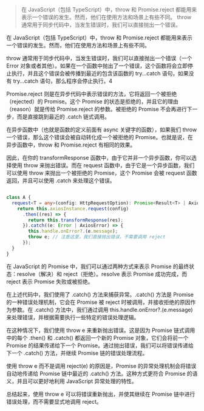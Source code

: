 > 在 JavaScript（包括 TypeScript）中，throw 和 Promise.reject 都能用来表示一个错误的发生。然而，他们在使用方法和场景上有些不同。 throw 通常用于同步代码中，当发生错误时，我们可以直接抛出一个错误。



在 JavaScript（包括 TypeScript）中，throw 和 Promise.reject 都能用来表示一个错误的发生。然而，他们在使用方法和场景上有些不同。

throw 通常用于同步代码中，当发生错误时，我们可以直接抛出一个错误（一个 Error 对象或者其他）。如果在一个函数中抛出了一个错误，这个函数将会立即停止执行，并且这个错误会被传播到最近的包含该函数的 try...catch 语句，如果没有 try...catch 语句，那么程序会停止执行。4

Promise.reject 则是在异步代码中表示错误的方法，它将返回一个被拒绝（rejected）的 Promise。这个 Promise 的状态是拒绝的，并且它的理由（reason）就是传给 Promise.reject 的参数。被拒绝的 Promise 不会再进行下一步，而是直接跳到最近的 .catch 链式调用。

在异步函数中（也就是函数的定义前面有 async 关键字的函数），如果我们 throw 一个错误，那么这个错误会被自动转化成一个被拒绝的 Promise。也就是说，在异步函数中，throw 和 Promise.reject 有相同的效果。

因此，在你的 transformResponse 函数中，由于它并非一个异步函数，你可以选择使用 throw 来抛出错误。而在 request 函数中，由于它是一个异步函数，我们可以使用 throw 来抛出一个被拒绝的 Promise，这个 Promise 会被 request 函数返回，并且可以使用 .catch 来处理这个错误。

```ts

class A {
  request<T = any>(config: HttpRequestOption): Promise<Result<T> | AxiosResponse<Result<T>>> {
    return this.axiosInstance.request(config)
      .then((res) => {
        return this.transformResponse(res);
      }).catch((e: Error | AxiosError) => {
        this.handle.onError?.(e.message);
        throw e; // 注意这里，我们直接抛出错误，不需要调用 reject
      });
  }
}
 ```

 在 JavaScript 的 Promise 中，我们可以通过两种方式来表示 Promise 的最终状态：resolve（解决）和 reject（拒绝）。resolve 表示 Promise 成功完成，而 reject 表示 Promise 失败或被拒绝。

 在上述代码中，我们使用了 .catch() 方法来捕获异常。.catch() 方法是 Promise 的一种错误处理机制，它会在 Promise 被 reject 时被调用，并接收拒绝的原因作为参数。在 .catch() 方法中，我们通过调用 this.handle.onError?.(e.message) 来处理错误，并根据需要执行一些特定的错误处理逻辑。
 
在这种情况下，我们使用 throw e 来重新抛出错误。这是因为 Promise 链式调用中的每个 .then() 和 .catch() 都返回一个新的 Promise 对象，它们会将前一个 Promise 的结果传递给下一个 Promise。通过抛出错误，我们可以将错误传递给下一个 .catch() 方法，并继续 Promise 链的错误处理流程。

使用 throw e 而不是调用 reject(e) 的原因是，Promise 的异常处理机制会将错误自动地传递给 Promise 链中最近的 .catch() 方法。这种方式更符合 Promise 的语义，并且可以更好地利用 JavaScript 异常处理的特性。

总结起来，使用 throw e 可以将错误重新抛出，并使其继续在 Promise 链中进行错误处理，而不需要显式地调用 reject。